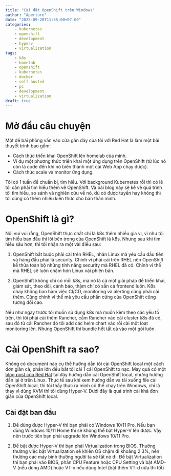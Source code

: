 ```yaml
---
title: "Cài đặt OpenShift trên Windows"
author: "Aperture"
date: "2025-09-20T11:55:00+07:00"
categories:
    - kubernetes
    - openshift
    - development
    - hyperv
    - virtualization
tags:
    - k8s
    - homelab
    - openshift
    - kubernetes
    - docker
    - self hosted
    - pc
    - development
    - virtualization
draft: true
---
```


# Mở đầu câu chuyện

Một đề bài phỏng vấn vào cửa gần đây của tôi với Red Hat là làm một bài thuyết trình bao gồm:

- Cách thức triển khai OpenShift lên homelab của mình.
- Ví dụ một phương thức triển khai một ứng dụng trên OpenShift (từ lúc nó còn là code đến khi nó biến thành một cái Web App chạy được).
- Cách thức scale và monitor ứng dụng.

Tôi có 1 tuần để chuẩn bị, tìm hiểu. Với background Kubernetes rồi thì có lẽ tôi cần phải tìm hiểu thêm về OpenShift. Và bài blog này sẽ kể về quá trình tôi tìm hiểu, so sánh và nghiên cứu về nó, dù có được tuyển hay không thì tôi cũng có thêm nhiều kiến thức cho bản thân mình.

# OpenShift là gì?

Nói vui vui rằng, OpenShift thực chất chỉ là k8s thêm nhiều gia vị, vì như tôi tìm hiểu ban đầu thì lõi bên trong của OpenShift là k8s. Nhưng sau khi tìm hiểu sâu hơn, thì tôi nhận ra một vài điều sau:

1. OpenShift bắt buộc phải cài trên RHEL, nhân Linux mà yêu cầu đầu tiên và hàng đầu phải là security. Chính vì phải cài trên RHEL nên OpenShift kế thừa toàn bộ những tính năng security mà RHEL đã có. Chính vì thế mà RHEL sẽ luôn chậm hơn Linux vài phiên bản.

2. OpenShift không chỉ có mỗi k8s, mà nó là cả một giải pháp để triển khai, giám sát, theo dõi, cảnh báo, thậm chí có sẵn cả frontend luôn. K8s chay không bao hàm việc CI/CD, monitoring và alerting cũng phải cài thêm. Cũng chính vì thế mà yêu cầu phần cứng của OpenShift cũng tương đối cao.

Nếu như ngày trước tôi muốn sử dụng k8s mà muốn kèm theo các yếu tố trên, thì tôi phải cài thêm Rancher, cắm Rancher vào cái cluster k8s đã có, sau đó từ cái Rancher đó tôi add các helm chart vào rồi cài một loạt monitoring lên. Nhưng OpenShift thì bundle hết tất cả vào một gói luôn.

# Cài OpenShift ra sao?

Không có document nào cụ thể hướng dẫn tôi cài OpenShift local một cách đơn giản cả, phần lớn đều bắt tôi cài 1 cái OpenShift to nạc. May quá có một [blog post của Red Hat](https://www.redhat.com/en/blog/install-openshift-local) tại đây hướng dẫn cài OpenShift local, nhưng hướng dẫn lại ở trên Linux. Thực tế sau khi xem hướng dẫn và tải xuống file cài OpenShift local, thì tôi thấy thực ra mình có thể chạy trên Windows, chỉ là thay vì dùng KVM thì tôi dùng Hyper-V. Dưới đây là quá trình cài khá đơn giản của OpenShift local.

## Cài đặt ban đầu

1. Để dùng được Hyper-V thì bạn phải có Windows 10/11 Pro. Nếu bạn dùng Windows 10/11 Home thì sẽ không thể bật Hyper-V lên được. Vậy nên trước tiên bạn phải upgrade lên Windows 10/11 Pro.

2. Để bật được Hyper-V thì bạn phải Virtualization trong BIOS. Thường thường việc bật Virtualization sẽ khiến OS chậm đi khoảng 2 3%, nên thường các máy bình thường người ta sẽ tắt nó đi. Để bật Virtualization thì bạn phải vào BIOS, phần CPU Feature hoặc CPU Setting và bật AMD-V (nếu dùng AMD) hoặc VT-x nếu dùng Intel (bật thêm VT-d nữa thì tốt)

